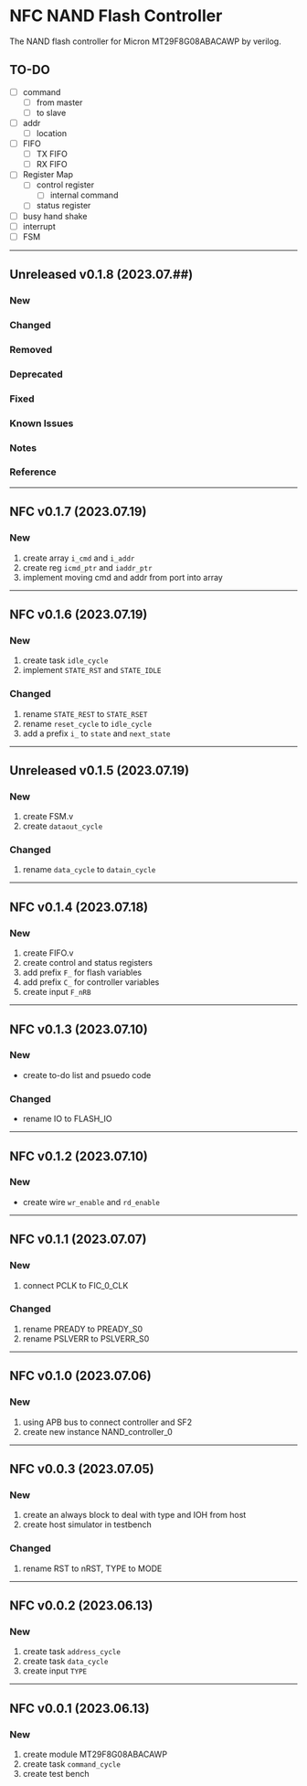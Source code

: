 # NFC NAND Flash Controller
The NAND flash controller for Micron MT29F8G08ABACAWP by verilog.


## TO-DO
- [ ] command
  - [ ] from master
  - [ ] to slave
- [ ] addr
  - [ ] location
- [ ] FIFO 
  - [ ] TX FIFO 
  - [ ] RX FIFO 
- [ ] Register Map
  - [ ] control register
    - [ ] internal command
  - [ ] status register
- [ ] busy hand shake
- [ ] interrupt
- [ ] FSM

-----------------------------------
## Unreleased v0.1.8 (2023.07.##)
### New
### Changed
### Removed
### Deprecated
### Fixed
### Known Issues
### Notes
### Reference

-----------------------------------
## NFC v0.1.7 (2023.07.19)
### New
1. create array `i_cmd` and `i_addr`
2. create reg `icmd_ptr` and `iaddr_ptr`
3. implement moving cmd and addr from port into array


-----------------------------------
## NFC v0.1.6 (2023.07.19)
### New
1. create task `idle_cycle`
2. implement `STATE_RST` and `STATE_IDLE`
### Changed
1. rename `STATE_REST` to `STATE_RSET`
2. rename `reset_cycle` to `idle_cycle`
3. add a prefix `i_` to `state` and `next_state`


-----------------------------------
## Unreleased v0.1.5 (2023.07.19)
### New
1. create FSM.v
2. create `dataout_cycle`
### Changed
1. rename `data_cycle` to `datain_cycle`


-----------------------------------
## NFC v0.1.4 (2023.07.18)
### New
1. create FIFO.v
2.  create control and status registers
3. add prefix `F_` for flash variables
4. add prefix `C_` for controller variables
5. create input `F_nRB`


-----------------------------------
## NFC v0.1.3 (2023.07.10)
### New
- create to-do list and psuedo code
### Changed
- rename IO to FLASH_IO


-----------------------------------
## NFC v0.1.2 (2023.07.10)
### New
- create wire `wr_enable` and `rd_enable`

-----------------------------------
## NFC v0.1.1 (2023.07.07)
### New
1. connect PCLK to FIC_0_CLK
### Changed
1. rename PREADY to PREADY_S0
2. rename PSLVERR to PSLVERR_S0


-----------------------------------
## NFC v0.1.0 (2023.07.06)
### New
1. using APB bus to connect controller and SF2
2. create new instance NAND_controller_0
   

-----------------------------------
## NFC v0.0.3 (2023.07.05)
### New
1. create an always block to deal with type and IOH from host
2. create host simulator in testbench
### Changed
1. rename RST to nRST, TYPE to MODE


-----------------------------------
## NFC v0.0.2 (2023.06.13)
### New
1. create task `address_cycle`
2. create task `data_cycle`
3. create input `TYPE`


-----------------------------------
## NFC v0.0.1 (2023.06.13)
### New
1. create module MT29F8G08ABACAWP
2. create task `command_cycle`
3. create test bench